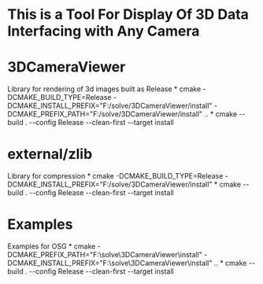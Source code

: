 This is a Tool For Display Of 3D Data Interfacing with Any Camera
===================================================================

# 3DCameraViewer
Library for rendering of 3d images built as Release 
	* cmake -DCMAKE_BUILD_TYPE=Release -DCMAKE_INSTALL_PREFIX="F:/solve/3DCameraViewer/install"  -DCMAKE_PREFIX_PATH="F:/solve/3DCameraViewer/install" ..
	* cmake --build . --config Release --clean-first --target install
	
# external/zlib
Library for compression
	* cmake -DCMAKE_BUILD_TYPE=Release -DCMAKE_INSTALL_PREFIX="F:/solve/3DCameraViewer/install"
	* cmake --build . --config Release --clean-first --target install
	
# Examples
Examples for OSG 
	* cmake -DCMAKE_PREFIX_PATH="F:\solve\3DCameraViewer\install" -DCMAKE_INSTALL_PREFIX="F:\solve\3DCameraViewer\install" ..
	* cmake --build . --config Release --clean-first --target install